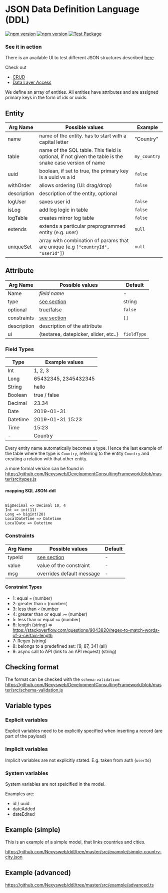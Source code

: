# JSON Data Definition Language (DDL)

[![npm version](https://badge.fury.io/js/%40nexys%2Fddl.svg)](https://www.npmjs.com/package/@nexys/ddl)
[![npm version](https://img.shields.io/npm/v/@nexys/ddl.svg)](https://www.npmjs.com/package/@nexys/ddl)
[![Test Package](https://github.com/nexys-system/data-model-definition/actions/workflows/yarn.yml/badge.svg)](https://github.com/nexys-system/data-model-definition/actions/workflows/yarn.yml)

### See it in action

There is an available UI to test different JSON structures described [here](https://nexysweb.github.io/ddl/)

Check out

- [CRUD](https://github.com/Nexysweb/ddl/blob/master/crud.md)
- [Data Layer Access](https://github.com/Nexysweb/ddl/blob/master/data-layer-access.md)

We define an array of entities. All entities have attributes and are assigned primary keys in the form of ids or uuids.

## Entity

| Arg Name    | Possible values                                                                                         | Example      |
| ----------- | ------------------------------------------------------------------------------------------------------- | ------------ |
| name        | name of the entity. has to start with a capital letter                                                  | "Country"    |
| table       | name of the SQL table. This field is optional, if not given the table is the snake case version of name | `my_country` |
| uuid        | boolean, if set to true, the primary key is a uuid vs a id                                              | `false`      |
| withOrder   | allows ordering (UI: drag/drop)                                                                         | `false`      |
| description | description of the entity, optional                                                                     |              |
| logUser     | saves user id                                                                                           | `false`      |
| isLog       | add log logic in table                                                                                  | `false`      |
| logTable    | creates mirror log table                                                                                | `false`      |
| extends     | extends a particular preprogrammed entity (e.g. user)                                                   | `null`       |
| uniqueSet   | array with combination of params that are unique (e.g `["countryId", "userId"]`)                        | `null`       |

## Attribute

| Arg Name    | Possible values                       | Default     |
| ----------- | ------------------------------------- | ----------- |
| Name        | _field name_                          | -           |
| type        | [see section](#field-types)           | string      |
| optional    | true/false                            | `false`     |
| constraints | [see section](#constraints)           | `[]`        |
| description | description of the attribute          |             |
| ui          | {textarea, datepicker, slider, etc..} | `fieldType` |

### Field Types

| Type     | Example values       |
| -------- | -------------------- |
| Int      | 1, 2, 3              |
| Long     | 65432345, 2345432345 |
| String   | hello                |
| Boolean  | true / false         |
| Decimal  | 23.34                |
| Date     | 2019-01-31           |
| Datetime | 2019-01-31 15:23     |
| Time     | 15:23                |
| -        | Country              |

Every entity name automatically becomes a type. Hence the last example of the table where the type is `Country`, referring to the entity `Country` and creating a relation with that other entity.

a more formal version can be found in https://github.com/Nexysweb/DevelopmentConsultingFramework/blob/master/src/types.js

#### mapping SQL JSON-ddl

```

BigDecimal => Decimal 10, 4
Int => int(11)
Long => bigint(20)
LocalDateTime => Datetime
LocalDate => Datetime
```

### Constraints

| Arg Name | Possible values                  | Default |
| -------- | -------------------------------- | ------- |
| typeId   | [see section](#constraint-types) | -       |
| value    | value of the constraint          | -       |
| msg      | overrides default message        | -       |

#### Constraint Types

- 1: equal `=` (number)
- 2: greater than `>` (number(
- 3: less than `<` (number
- 4: greater than or equal `>=` (number)
- 5: less than or equal `<=` (number)
- 6: length (string) => https://stackoverflow.com/questions/9043820/regex-to-match-words-of-a-certain-length
- 7: Regex (string)
- 8: belongs to a predefined set: [9, 87, 34] (all)
- 9: async call to API (link to an API request) (string)

## Checking format

The format can be checked with the `schema-validation`: https://github.com/Nexysweb/DevelopmentConsultingFramework/blob/master/src/schema-validation.js

## Variable types

### Explicit variables

Explicit variables need to be explicitly specified when inserting a record (are part of the payload)

### Implicit variables

Implicit variables are not explicitly stated. E.g. taken from auth (`userId`)

### System variables

System variables are not speicified in the model.

Examples are:

- id / uuid
- dateAdded
- dateEdited

## Example (simple)

This is an example of a simple model, that links countries and cities.

https://github.com/Nexysweb/ddl/tree/master/src/example/simple-country-city.json

## Example (advanced)

https://github.com/Nexysweb/ddl/tree/master/src/example/advanced.ts
